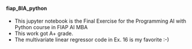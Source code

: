 #### fiap_8IA_python
* This jupyter notebook is the Final Exercise for the Programming AI with Python course in FIAP AI MBA
* This work got A+ grade.
* The  multivariate linear regressor code in Ex. 16 is my favorite :-)
